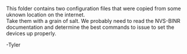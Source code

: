 This folder contains two configuration files that were copied from some uknown location on the internet.  
Take them with a grain of salt.  We probably need to read the NVS-BINR documentation and determine the best 
commands to issue to set the devices up properly.

-Tyler
